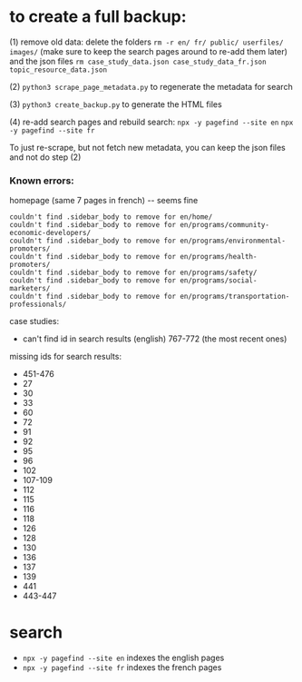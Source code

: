 # to create a full backup:

(1) remove old data: delete the folders `rm -r en/ fr/ public/ userfiles/ images/` (make sure to keep the search pages around to re-add them later) and the json files `rm case_study_data.json case_study_data_fr.json topic_resource_data.json`

(2) `python3 scrape_page_metadata.py` to regenerate the metadata for search

(3) `python3 create_backup.py` to generate the HTML files

(4) re-add search pages and rebuild search: `npx -y pagefind --site en` `npx -y pagefind --site fr`

To just re-scrape, but not fetch new metadata, you can keep the json files and not do step (2)


### Known errors:


homepage (same 7 pages in french) -- seems fine

```
couldn't find .sidebar_body to remove for en/home/
couldn't find .sidebar_body to remove for en/programs/community-economic-developers/
couldn't find .sidebar_body to remove for en/programs/environmental-promoters/
couldn't find .sidebar_body to remove for en/programs/health-promoters/
couldn't find .sidebar_body to remove for en/programs/safety/
couldn't find .sidebar_body to remove for en/programs/social-marketers/
couldn't find .sidebar_body to remove for en/programs/transportation-professionals/
```

case studies:

* can't find id in search results (english) 767-772 (the most recent ones)

missing ids for search results:

* 451-476
* 27
* 30
* 33
* 60
* 72
* 91
* 92
* 95
* 96
* 102
* 107-109
* 112
* 115
* 116
* 118
* 126
* 128
* 130
* 136
* 137
* 139
* 441
* 443-447

# search

* `npx -y pagefind --site en` indexes the english pages
* `npx -y pagefind --site fr` indexes the french pages

